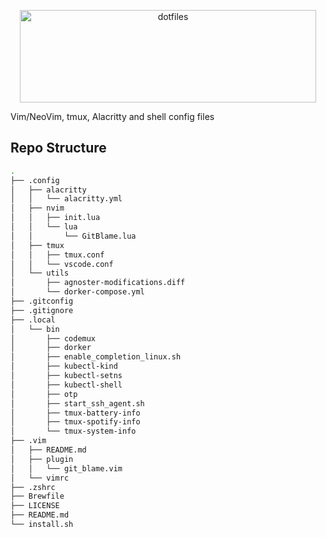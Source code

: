 <p align="center">
  <img src="https://dotfiles.github.io/images/dotfiles-logo.png" alt="dotfiles" width="474" height="148" />
</p>

Vim/NeoVim, tmux, Alacritty and shell config files

## Repo Structure

```bash
.
├── .config
│   ├── alacritty
│   │   └── alacritty.yml
│   ├── nvim
│   │   ├── init.lua
│   │   └── lua
│   │       └── GitBlame.lua
│   ├── tmux
│   │   ├── tmux.conf
│   │   └── vscode.conf
│   └── utils
│       ├── agnoster-modifications.diff
│       └── dorker-compose.yml
├── .gitconfig
├── .gitignore
├── .local
│   └── bin
│       ├── codemux
│       ├── dorker
│       ├── enable_completion_linux.sh
│       ├── kubectl-kind
│       ├── kubectl-setns
│       ├── kubectl-shell
│       ├── otp
│       ├── start_ssh_agent.sh
│       ├── tmux-battery-info
│       ├── tmux-spotify-info
│       └── tmux-system-info
├── .vim
│   ├── README.md
│   ├── plugin
│   │   └── git_blame.vim
│   └── vimrc
├── .zshrc
├── Brewfile
├── LICENSE
├── README.md
└── install.sh
```

